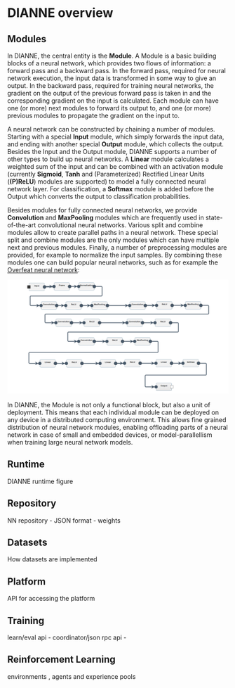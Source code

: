 DIANNE overview
===============

Modules
-------

In DIANNE, the central entity is the **Module**. A Module is a basic building blocks of a neural network, which provides two flows of information: a forward pass and a backward pass. In the forward pass, required for neural network execution, the input data is transformed in some way to give an output. In the backward pass, required for training neural networks, the gradient on the output of the previous forward pass is taken in and the corresponding gradient on the input is calculated. Each module can have one (or more) next modules to forward its output to, and one (or more) previous modules to propagate the gradient on the input to.

A neural network can be constructed by chaining a number of modules. Starting with a special **Input** module, which simply forwards the input data, and ending with another special **Output** module, which collects the output. Besides the Input and the Output module, DIANNE supports a number of other types to build up neural networks. A **Linear** module calculates a weighted sum of the input and can be combined with an activation module (currently **Sigmoid**, **Tanh** and (Parameterized) Rectified Linear Units (**(P)ReLU**) modules are supported) to model a fully connected neural network layer. For classification, a **Softmax** module is added before the Output which converts the output to classification probabilities.  

Besides modules for fully connected neural networks, we provide **Convolution** and **MaxPooling** modules which are  frequently used in state-of-the-art convolutional neural networks. Various split and combine modules allow to create parallel paths in a neural network. These special split and combine modules are the only modules which can have multiple next and previous modules. Finally, a number of preprocessing modules are provided, for example to normalize the input samples. By combining these modules one can build popular neural networks, such as for example the [Overfeat neural network](http://cilvr.nyu.edu/doku.php?id=software:overfeat:start):

![Overfeat neural network modelled in DIANNE](figures/overfeat.png)

In DIANNE, the Module is not only a functional block, but also a unit of deployment. This means that each individual module can be deployed on any device in a distributed computing environment. This allows fine grained distribution of neural network modules, enabling offloading parts of a neural network in case of small and embedded devices, or model-parallellism when training large neural network models.

Runtime
-------

DIANNE runtime figure


Repository
----------

NN repository - JSON format - weights

Datasets
--------

How datasets are implemented

Platform
--------

API for accessing the platform
 
Training
--------

learn/eval api - coordinator/json rpc api - 

Reinforcement Learning
----------------------

environments , agents and experience pools 

  